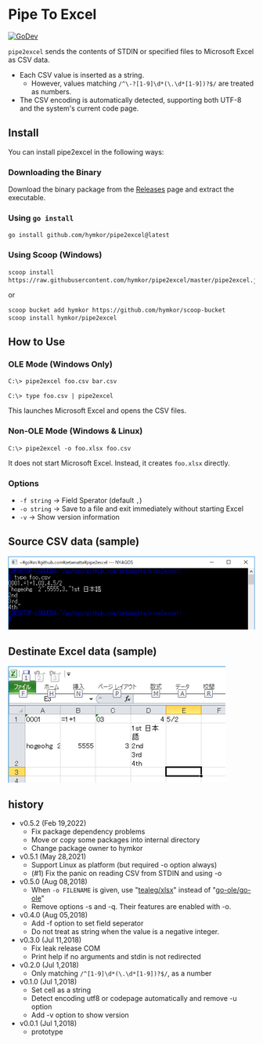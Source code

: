 Pipe To Excel
=============
[![GoDev](https://pkg.go.dev/badge/github.com/hymkor/pipe2excel)](https://pkg.go.dev/github.com/hymkor/pipe2excel)

`pipe2excel` sends the contents of STDIN or specified files to Microsoft Excel as CSV data.

- Each CSV value is inserted as a string.
    - However, values matching `/^\-?[1-9]\d*(\.\d*[1-9])?$/` are treated as numbers.
- The CSV encoding is automatically detected, supporting both UTF-8 and the system's current code page.

Install
-------

You can install pipe2excel in the following ways:

### Downloading the Binary

Download the binary package from the [Releases] page and extract the executable.

[Releases]: https://github.com/hymkor/pipe2excel/releases

### Using `go install`

```
go install github.com/hymkor/pipe2excel@latest
```

### Using Scoop (Windows)

```
scoop install https://raw.githubusercontent.com/hymkor/pipe2excel/master/pipe2excel.json
```

or

```
scoop bucket add hymkor https://github.com/hymkor/scoop-bucket
scoop install hymkor/pipe2excel
```

How to Use
----------

### OLE Mode (Windows Only)

```
C:\> pipe2excel foo.csv bar.csv
```

```
C:\> type foo.csv | pipe2excel
```

This launches Microsoft Excel and opens the CSV files.

### Non-OLE Mode (Windows &amp; Linux)

```
C:\> pipe2excel -o foo.xlsx foo.csv
```

It does not start Microsoft Excel. Instead, it creates `foo.xlsx` directly.

### Options

* `-f string` → Field Sperator (default `,`)
* `-o string` → Save to a file and exit immediately without starting Excel
* `-v` → Show version information

Source CSV data (sample)
------------------------

![image](foo-csv.png)

Destinate Excel data (sample)
----------------------------

![image](foo-xls.png)

history
-------
- v0.5.2 (Feb 19,2022)
    - Fix package dependency problems
    - Move or copy some packages into internal directory
    - Change package owner to hymkor
- v0.5.1 (May 28,2021)
    - Support Linux as platform (but required -o option always)
    - (#1) Fix the panic on reading CSV from STDIN and using -o
- v0.5.0 (Aug 08,2018)
    - When `-o FILENAME` is given, use "[tealeg/xlsx](https://github.com/tealeg/xlsx)" instead of "[go-ole/go-ole](https://github.com/go-ole/go-ole)"
    - Remove options -s and -q. Their features are enabled with -o.
- v0.4.0 (Aug 05,2018)
    - Add -f option to set field seperator
    - Do not treat as string when the value is a negative integer.
- v0.3.0 (Jul 11,2018)
    - Fix leak release COM
    - Print help if no arguments and stdin is not redirected
- v0.2.0 (Jul 1,2018)
    - Only matching `/^[1-9]\d*(\.\d*[1-9])?$/`, as a number
- v0.1.0 (Jul 1,2018)
    - Set cell as a string
    - Detect encoding utf8 or codepage automatically and remove -u option
    - Add -v option to show version
- v0.0.1 (Jul 1,2018)
    - prototype
